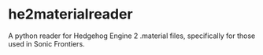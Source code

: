 # he2materialreader
A python reader for Hedgehog Engine 2 .material files, specifically for those used in Sonic Frontiers.
